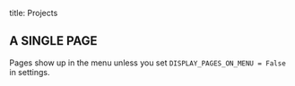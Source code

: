 title: Projects

## A SINGLE PAGE
Pages show up in the menu unless you set `DISPLAY_PAGES_ON_MENU = False` in settings.
